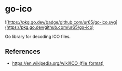 # go-ico

![https://pkg.go.dev/badge/github.com/ur65/go-ico.svg](https://pkg.go.dev/github.com/ur65/go-ico)

Go library for decoding ICO files.

## References

- https://en.wikipedia.org/wiki/ICO_(file_format)
